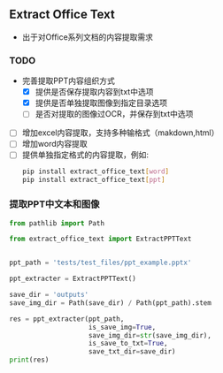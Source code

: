 ## Extract Office Text
- 出于对Office系列文档的内容提取需求


### TODO
- 完善提取PPT内容组织方式
  - [x] 提供是否保存提取内容到txt中选项
  - [x] 提供是否单独提取图像到指定目录选项
  - [ ] 是否对提取的图像过OCR，并保存到txt中选项
- [ ] 增加excel内容提取，支持多种输格式（makdown,html）
- [ ] 增加word内容提取
- [ ] 提供单独指定格式的内容提取，例如:
    ```bash
    pip install extract_office_text[word]
    pip install extract_office_text[ppt]
    ```

### 提取PPT中文本和图像
```python
from pathlib import Path

from extract_office_text import ExtractPPTText


ppt_path = 'tests/test_files/ppt_example.pptx'

ppt_extracter = ExtractPPTText()

save_dir = 'outputs'
save_img_dir = Path(save_dir) / Path(ppt_path).stem

res = ppt_extracter(ppt_path,
                    is_save_img=True,
                    save_img_dir=str(save_img_dir),
                    is_save_to_txt=True,
                    save_txt_dir=save_dir)
print(res)

```